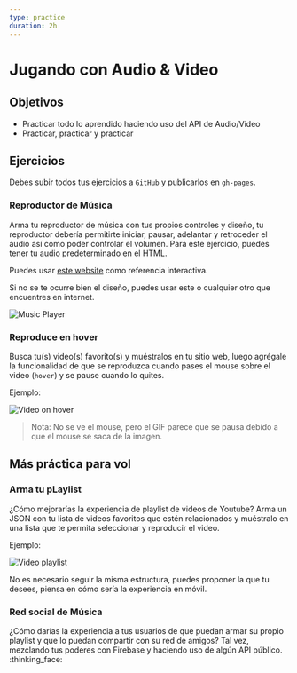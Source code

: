 ```yaml
---
type: practice
duration: 2h
---
```


# Jugando con Audio & Video

## Objetivos

- Practicar todo lo aprendido haciendo uso del API de Audio/Video
- Practicar, practicar y practicar

## Ejercicios

Debes subir todos tus ejercicios a `GitHub` y publicarlos en `gh-pages`.

### Reproductor de Música

Arma tu reproductor de música con tus propios controles y diseño, tu reproductor
debería permitirte iniciar, pausar, adelantar y retroceder el audio así como
poder controlar el volumen. Para este ejercicio, puedes tener tu audio
predeterminado en el HTML.

Puedes usar [este website](https://www.w3.org/2010/05/video/mediaevents.html)
como referencia interactiva.

Si no se te ocurre bien el diseño, puedes usar este o cualquier otro que
encuentres en internet.

![Music Player](https://www.dailydot.com/wp-content/uploads/c21/27/b76687f426e12252.png)

### Reproduce en hover

Busca tu(s) video(s) favorito(s) y muéstralos en tu sitio web, luego agrégale
la funcionalidad de que se reproduzca cuando pases el mouse sobre el video
(`hover`) y se pause cuando lo quites.

Ejemplo:

![Video on hover](https://media.giphy.com/media/3o7WIKDFzrbuFJIm9G/giphy.gif)

> Nota: No se ve el mouse, pero el GIF parece que se pausa debido a que el mouse
> se saca de la imagen.

## Más práctica para vol

### Arma tu pLaylist

¿Cómo mejorarías la experiencia de playlist de videos de Youtube? Arma un JSON
con tu lista de videos favoritos que estén relacionados y muéstralo en una lista
que te permita seleccionar y reproducir el video.

Ejemplo:

![Video playlist](https://img.labnol.org/di/youtube-playlist.png)

No es necesario seguir la misma estructura, puedes proponer la que tu desees,
piensa en cómo sería la experiencia en móvil.

### Red social de Música

¿Cómo darías la experiencia a tus usuarios de que puedan armar su propio
playlist y que lo puedan compartir con su red de amigos? Tal vez, mezclando tus
poderes con Firebase y haciendo uso de algún API público. :thinking_face:
